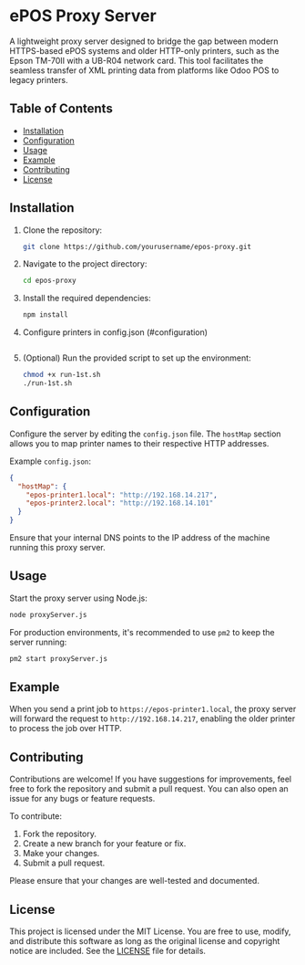 
# ePOS Proxy Server

A lightweight proxy server designed to bridge the gap between modern HTTPS-based ePOS systems and older HTTP-only printers, such as the Epson TM-70II with a UB-R04 network card. This tool facilitates the seamless transfer of XML printing data from platforms like Odoo POS to legacy printers.

## Table of Contents
- [Installation](#installation)
- [Configuration](#configuration)
- [Usage](#usage)
- [Example](#example)
- [Contributing](#contributing)
- [License](#license)

## Installation

1. Clone the repository:
   ```bash
   git clone https://github.com/yourusername/epos-proxy.git
   ```
2. Navigate to the project directory:
   ```bash
   cd epos-proxy
   ```
3. Install the required dependencies:
   ```bash
   npm install
   ```
4. Configure printers in config.json (#configuration)
   ```
5. (Optional) Run the provided script to set up the environment:
   ```bash
   chmod +x run-1st.sh
   ./run-1st.sh
   ```

## Configuration

Configure the server by editing the `config.json` file. The `hostMap` section allows you to map printer names to their respective HTTP addresses.

Example `config.json`:
```json
{
  "hostMap": {
    "epos-printer1.local": "http://192.168.14.217",
    "epos-printer2.local": "http://192.168.14.101"
  }
}
```

Ensure that your internal DNS points to the IP address of the machine running this proxy server.

## Usage

Start the proxy server using Node.js:
```bash
node proxyServer.js
```

For production environments, it's recommended to use `pm2` to keep the server running:
```bash
pm2 start proxyServer.js
```

## Example

When you send a print job to `https://epos-printer1.local`, the proxy server will forward the request to `http://192.168.14.217`, enabling the older printer to process the job over HTTP.

## Contributing

Contributions are welcome! If you have suggestions for improvements, feel free to fork the repository and submit a pull request. You can also open an issue for any bugs or feature requests.

To contribute:
1. Fork the repository.
2. Create a new branch for your feature or fix.
3. Make your changes.
4. Submit a pull request.

Please ensure that your changes are well-tested and documented.

## License

This project is licensed under the MIT License. You are free to use, modify, and distribute this software as long as the original license and copyright notice are included. See the [LICENSE](LICENSE) file for details.
